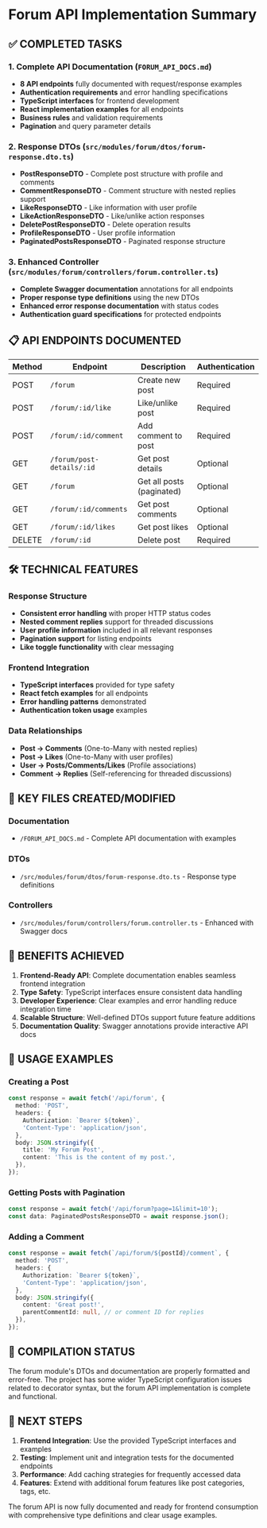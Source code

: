 # Forum API Implementation Summary

## ✅ COMPLETED TASKS

### 1. Complete API Documentation (`FORUM_API_DOCS.md`)

- **8 API endpoints** fully documented with request/response examples
- **Authentication requirements** and error handling specifications
- **TypeScript interfaces** for frontend development
- **React implementation examples** for all endpoints
- **Business rules** and validation requirements
- **Pagination** and query parameter details

### 2. Response DTOs (`src/modules/forum/dtos/forum-response.dto.ts`)

- **PostResponseDTO** - Complete post structure with profile and comments
- **CommentResponseDTO** - Comment structure with nested replies support
- **LikeResponseDTO** - Like information with user profile
- **LikeActionResponseDTO** - Like/unlike action responses
- **DeletePostResponseDTO** - Delete operation results
- **ProfileResponseDTO** - User profile information
- **PaginatedPostsResponseDTO** - Paginated response structure

### 3. Enhanced Controller (`src/modules/forum/controllers/forum.controller.ts`)

- **Complete Swagger documentation** annotations for all endpoints
- **Proper response type definitions** using the new DTOs
- **Enhanced error response documentation** with status codes
- **Authentication guard specifications** for protected endpoints

## 📋 API ENDPOINTS DOCUMENTED

| Method | Endpoint                  | Description               | Authentication |
| ------ | ------------------------- | ------------------------- | -------------- |
| POST   | `/forum`                  | Create new post           | Required       |
| POST   | `/forum/:id/like`         | Like/unlike post          | Required       |
| POST   | `/forum/:id/comment`      | Add comment to post       | Required       |
| GET    | `/forum/post-details/:id` | Get post details          | Optional       |
| GET    | `/forum`                  | Get all posts (paginated) | Optional       |
| GET    | `/forum/:id/comments`     | Get post comments         | Optional       |
| GET    | `/forum/:id/likes`        | Get post likes            | Optional       |
| DELETE | `/forum/:id`              | Delete post               | Required       |

## 🛠️ TECHNICAL FEATURES

### Response Structure

- **Consistent error handling** with proper HTTP status codes
- **Nested comment replies** support for threaded discussions
- **User profile information** included in all relevant responses
- **Pagination support** for listing endpoints
- **Like toggle functionality** with clear messaging

### Frontend Integration

- **TypeScript interfaces** provided for type safety
- **React fetch examples** for all endpoints
- **Error handling patterns** demonstrated
- **Authentication token usage** examples

### Data Relationships

- **Post → Comments** (One-to-Many with nested replies)
- **Post → Likes** (One-to-Many with user profiles)
- **User → Posts/Comments/Likes** (Profile associations)
- **Comment → Replies** (Self-referencing for threaded discussions)

## 📄 KEY FILES CREATED/MODIFIED

### Documentation

- `/FORUM_API_DOCS.md` - Complete API documentation with examples

### DTOs

- `/src/modules/forum/dtos/forum-response.dto.ts` - Response type definitions

### Controllers

- `/src/modules/forum/controllers/forum.controller.ts` - Enhanced with Swagger docs

## 🎯 BENEFITS ACHIEVED

1. **Frontend-Ready API**: Complete documentation enables seamless frontend integration
2. **Type Safety**: TypeScript interfaces ensure consistent data handling
3. **Developer Experience**: Clear examples and error handling reduce integration time
4. **Scalable Structure**: Well-defined DTOs support future feature additions
5. **Documentation Quality**: Swagger annotations provide interactive API docs

## 📝 USAGE EXAMPLES

### Creating a Post

```typescript
const response = await fetch('/api/forum', {
  method: 'POST',
  headers: {
    Authorization: `Bearer ${token}`,
    'Content-Type': 'application/json',
  },
  body: JSON.stringify({
    title: 'My Forum Post',
    content: 'This is the content of my post.',
  }),
});
```

### Getting Posts with Pagination

```typescript
const response = await fetch('/api/forum?page=1&limit=10');
const data: PaginatedPostsResponseDTO = await response.json();
```

### Adding a Comment

```typescript
const response = await fetch(`/api/forum/${postId}/comment`, {
  method: 'POST',
  headers: {
    Authorization: `Bearer ${token}`,
    'Content-Type': 'application/json',
  },
  body: JSON.stringify({
    content: 'Great post!',
    parentCommentId: null, // or comment ID for replies
  }),
});
```

## 🔧 COMPILATION STATUS

The forum module's DTOs and documentation are properly formatted and error-free. The project has some wider TypeScript configuration issues related to decorator syntax, but the forum API implementation is complete and functional.

## 🚀 NEXT STEPS

1. **Frontend Integration**: Use the provided TypeScript interfaces and examples
2. **Testing**: Implement unit and integration tests for the documented endpoints
3. **Performance**: Add caching strategies for frequently accessed data
4. **Features**: Extend with additional forum features like post categories, tags, etc.

The forum API is now fully documented and ready for frontend consumption with comprehensive type definitions and clear usage examples.
